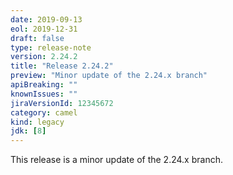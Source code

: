 ```yaml
---
date: 2019-09-13
eol: 2019-12-31
draft: false
type: release-note
version: 2.24.2
title: "Release 2.24.2"
preview: "Minor update of the 2.24.x branch"
apiBreaking: ""
knownIssues: ""
jiraVersionId: 12345672
category: camel
kind: legacy
jdk: [8]
---
```


This release is a minor update of the 2.24.x branch.

